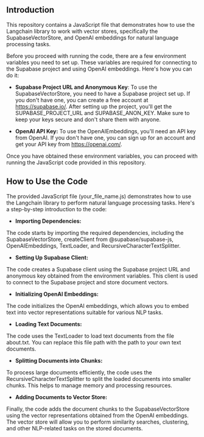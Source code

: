 ## Introduction
This repository contains a JavaScript file that demonstrates how to use the Langchain library to work with vector stores, specifically the SupabaseVectorStore, and OpenAI embeddings for natural language processing tasks.

Before you proceed with running the code, there are a few environment variables you need to set up. These variables are required for connecting to the Supabase project and using OpenAI embeddings. Here's how you can do it:

- **Supabase Project URL and Anonymous Key**: To use the SupabaseVectorStore, you need to have a Supabase project set up. If you don't have one, you can create a free account at https://supabase.io/. After setting up the project, you'll get the SUPABASE_PROJECT_URL and SUPABASE_ANON_KEY. Make sure to keep your keys secure and don't share them with anyone.

- **OpenAI API Key:** To use the OpenAIEmbeddings, you'll need an API key from OpenAI. If you don't have one, you can sign up for an account and get your API key from https://openai.com/.

Once you have obtained these environment variables, you can proceed with running the JavaScript code provided in this repository.

## How to Use the Code
The provided JavaScript file (your_file_name.js) demonstrates how to use the Langchain library to perform natural language processing tasks. Here's a step-by-step introduction to the code:

- **Importing Dependencies:**

The code starts by importing the required dependencies, including the SupabaseVectorStore, createClient from @supabase/supabase-js, OpenAIEmbeddings, TextLoader, and RecursiveCharacterTextSplitter.

- **Setting Up Supabase Client:**

The code creates a Supabase client using the Supabase project URL and anonymous key obtained from the environment variables. This client is used to connect to the Supabase project and store document vectors.

- **Initializing OpenAI Embeddings:**

The code initializes the OpenAI embeddings, which allows you to embed text into vector representations suitable for various NLP tasks.

- **Loading Text Documents:**

The code uses the TextLoader to load text documents from the file about.txt. You can replace this file path with the path to your own text documents.

- **Splitting Documents into Chunks:**

To process large documents efficiently, the code uses the RecursiveCharacterTextSplitter to split the loaded documents into smaller chunks. This helps to manage memory and processing resources.

- **Adding Documents to Vector Store:**

Finally, the code adds the document chunks to the SupabaseVectorStore using the vector representations obtained from the OpenAI embeddings. The vector store will allow you to perform similarity searches, clustering, and other NLP-related tasks on the stored documents.